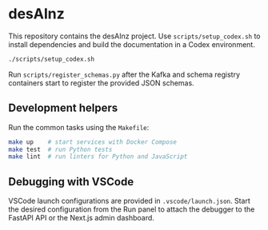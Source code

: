 # desAInz

This repository contains the desAInz project. Use `scripts/setup_codex.sh` to install dependencies and build the documentation in a Codex environment.

```bash
./scripts/setup_codex.sh
```

Run `scripts/register_schemas.py` after the Kafka and schema registry containers start to register the provided JSON schemas.

## Development helpers

Run the common tasks using the `Makefile`:

```bash
make up    # start services with Docker Compose
make test  # run Python tests
make lint  # run linters for Python and JavaScript
```

## Debugging with VSCode

VSCode launch configurations are provided in `.vscode/launch.json`.
Start the desired configuration from the Run panel to attach the debugger to the FastAPI API or the Next.js admin dashboard.
